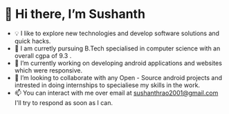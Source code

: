 # 👋 Hi there, I’m Sushanth
- 💡  I like to explore new technologies and develop software solutions and quick hacks.
- 👀 I am curretly pursuing B.Tech specialised in computer science with an overall cgpa of 9.3 .
- 🌱 I’m currently working on developing android applications and websites which were responsive.
- 💞️ I’m looking to collaborate with any Open - Source android projects and intrested in doing internships to specialiese my skills in the work.
- 📫 You can interact with me over email at sushanthrao2001@gmail.com I'll try to respond as soon as I can.


<!---
Sushanthrao2001/Sushanthrao2001 is a ✨ special ✨ repository because its `README.md` (this file) appears on your GitHub profile.
You can click the Preview link to take a look at your changes.
--->
